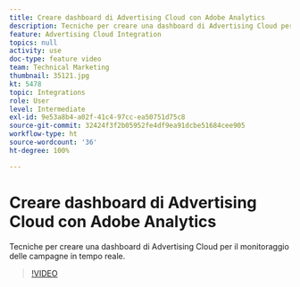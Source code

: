 ```yaml
---
title: Creare dashboard di Advertising Cloud con Adobe Analytics
description: Tecniche per creare una dashboard di Advertising Cloud per il monitoraggio delle campagne in tempo reale.
feature: Advertising Cloud Integration
topics: null
activity: use
doc-type: feature video
team: Technical Marketing
thumbnail: 35121.jpg
kt: 5478
topic: Integrations
role: User
level: Intermediate
exl-id: 9e53a8b4-a02f-41c4-97cc-ea50751d75c8
source-git-commit: 32424f3f2b05952fe4df9ea91dcbe51684cee905
workflow-type: ht
source-wordcount: '36'
ht-degree: 100%

---
```


# Creare dashboard di Advertising Cloud con Adobe Analytics

Tecniche per creare una dashboard di Advertising Cloud per il monitoraggio delle campagne in tempo reale.

>[!VIDEO](https://video.tv.adobe.com/v/35121/?quality=12&learn=on)
